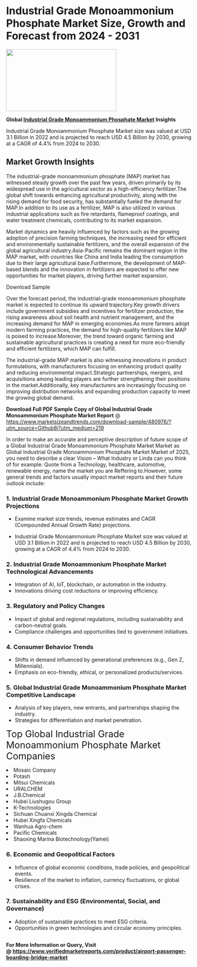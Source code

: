 <H1>Industrial Grade Monoammonium Phosphate Market Size, Growth and Forecast from 2024 - 2031</H1><img class="aligncenter size-medium wp-image-584254" src="https://thirdeyenews.in/wp-content/uploads/2024/09/Global-Market-Research-300x168.jpeg" alt="" width="300" height="168" /><p><strong>Global&nbsp;<a href="https://www.marketsizeandtrends.com/download-sample/480976/?utm_source=Github8j?utm_medium=219">Industrial Grade Monoammonium Phosphate Market</a> Insights</strong></p><p>Industrial Grade Monoammonium Phosphate Market size was valued at USD 3.1 Billion in 2022 and is projected to reach USD 4.5 Billion by 2030, growing at a CAGR of 4.4% from 2024 to 2030.</p><p><h2>Market Growth Insights</h2> <p>The industrial-grade monoammonium phosphate (MAP) market has witnessed steady growth over the past few years, driven primarily by its widespread use in the agricultural sector as a high-efficiency fertilizer.The global shift towards enhancing agricultural productivity, along with the rising demand for food security, has substantially fueled the demand for MAP.In addition to its use as a fertilizer, MAP is also utilized in various industrial applications such as fire retardants, flameproof coatings, and water treatment chemicals, contributing to its market expansion.</p> <p>Market dynamics are heavily influenced by factors such as the growing adoption of precision farming techniques, the increasing need for efficient and environmentally sustainable fertilizers, and the overall expansion of the global agricultural industry.Asia-Pacific remains the dominant region in the MAP market, with countries like China and India leading the consumption due to their large agricultural base.Furthermore, the development of MAP-based blends and the innovation in fertilizers are expected to offer new opportunities for market players, driving further market expansion.</p> <p>Download Sample</p> <p>Over the forecast period, the industrial-grade monoammonium phosphate market is expected to continue its upward trajectory.Key growth drivers include government subsidies and incentives for fertilizer production, the rising awareness about soil health and nutrient management, and the increasing demand for MAP in emerging economies.As more farmers adopt modern farming practices, the demand for high-quality fertilizers like MAP is poised to increase.Moreover, the trend toward organic farming and sustainable agricultural practices is creating a need for more eco-friendly and efficient fertilizers, which MAP can fulfill.</p> <p>The industrial-grade MAP market is also witnessing innovations in product formulations, with manufacturers focusing on enhancing product quality and reducing environmental impact.Strategic partnerships, mergers, and acquisitions among leading players are further strengthening their positions in the market.Additionally, key manufacturers are increasingly focusing on improving distribution networks and expanding production capacity to meet the growing global demand.</p> <p></p><p><span class=""><strong>Download Full PDF Sample Copy of Global Industrial Grade Monoammonium Phosphate Market Report</strong> @ <a href="https://www.marketsizeandtrends.com/download-sample/480976/?utm_source=Github8j?utm_medium=219" target="_blank">https://www.marketsizeandtrends.com/download-sample/480976/?utm_source=Github8j?utm_medium=219</a></span></p><p>In order to make an accurate and perceptive description of future scope of a Global&nbsp;Industrial Grade Monoammonium Phosphate Market Market as Global&nbsp;Industrial Grade Monoammonium Phosphate Market Market of 2025, you need to describe a clear Vision &ndash; What Industry or Linda can you think of for example: Quote from a Technology, healthcare, automotive, renewable energy, name the market you are Reffering to.However, some general trends and factors usually impact market reports and their future outlook include:</p><h3>1.&nbsp;<strong>Industrial Grade Monoammonium Phosphate Market Growth Projections</strong></h3><ul><li>Examine market size trends, revenue estimates and CAGR (Compounded Annual Growth Rate) projections.</li><li><p>Industrial Grade Monoammonium Phosphate Market size was valued at USD 3.1 Billion in 2022 and is projected to reach USD 4.5 Billion by 2030, growing at a CAGR of 4.4% from 2024 to 2030.</p></li></ul><h3>2.&nbsp;<strong>Industrial Grade Monoammonium Phosphate Market Technological Advancements</strong></h3><ul><li>Integration of AI, IoT, blockchain, or automation in the industry.</li><li>Innovations driving cost reductions or improving efficiency.</li></ul><h3>3.&nbsp;<strong>Regulatory and Policy Changes</strong></h3><ul><li>Impact of global and regional regulations, including sustainability and carbon-neutral goals.</li><li>Compliance challenges and opportunities tied to government initiatives.</li></ul><h3>4.&nbsp;<strong>Consumer Behavior Trends</strong></h3><ul><li>Shifts in demand influenced by generational preferences (e.g., Gen Z, Millennials).</li><li>Emphasis on eco-friendly, ethical, or personalized products/services.</li></ul><h3>5.&nbsp;<strong>Global Industrial Grade Monoammonium Phosphate Market Competitive Landscape</strong></h3><ul><li>Analysis of key players, new entrants, and partnerships shaping the industry.</li><li>Strategies for differentiation and market penetration.</li></ul><p data-pm-slice="1 1 []"><span style="color: inherit; font-family: inherit; font-size: 25px;">Top Global Industrial Grade Monoammonium Phosphate Market Companies</span></p><div class="" data-test-id=""><p><li>Mosaic Company</li><li> Potash</li><li> Mitsui Chemicals</li><li> URALCHEM</li><li> J.B.Chemical</li><li> Hubei Liushugou Group</li><li> K-Technologies</li><li> Sichuan Chuanxi Xingda Chemical</li><li> Hubei Xingfa Chemicals</li><li> Wanhua Agro-chem</li><li> Pacific Chemicals</li><li> Shaoxing Marina Biotechnology(Yamei)</li></p></div><h3>6.&nbsp;<strong>Economic and Geopolitical Factors</strong></h3><ul><li>Influence of global economic conditions, trade policies, and geopolitical events.</li><li>Resilience of the market to inflation, currency fluctuations, or global crises.</li></ul><h3>7.&nbsp;<strong>Sustainability and ESG (Environmental, Social, and Governance)</strong></h3><ul><li>Adoption of sustainable practices to meet ESG criteria.</li><li>Opportunities in green technologies and circular economy principles.</li></ul><h2><strong style="font-size: 14px;">For More Information or Query, Visit @&nbsp;</strong><a style="background-color: #ffffff; font-size: 14px;" href="https://www.marketsizeandtrends.com/report/industrial-grade-monoammonium-phosphate-market/" target="_blank">https://www.verifiedmarketreports.com/product/airport-passenger-boarding-bridge-market</a></h2>